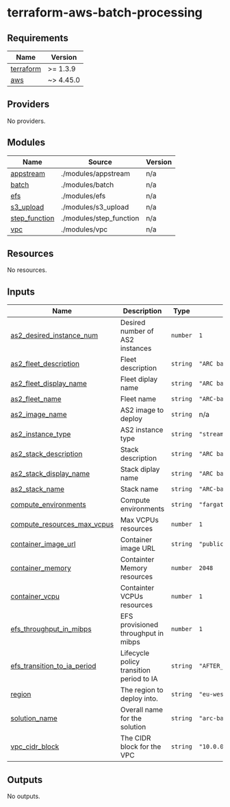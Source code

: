 # terraform-aws-batch-processing
<!-- BEGIN_TF_DOCS -->
## Requirements

| Name | Version |
|------|---------|
| <a name="requirement_terraform"></a> [terraform](#requirement\_terraform) | >= 1.3.9 |
| <a name="requirement_aws"></a> [aws](#requirement\_aws) | ~> 4.45.0 |

## Providers

No providers.

## Modules

| Name | Source | Version |
|------|--------|---------|
| <a name="module_appstream"></a> [appstream](#module\_appstream) | ./modules/appstream | n/a |
| <a name="module_batch"></a> [batch](#module\_batch) | ./modules/batch | n/a |
| <a name="module_efs"></a> [efs](#module\_efs) | ./modules/efs | n/a |
| <a name="module_s3_upload"></a> [s3\_upload](#module\_s3\_upload) | ./modules/s3_upload | n/a |
| <a name="module_step_function"></a> [step\_function](#module\_step\_function) | ./modules/step_function | n/a |
| <a name="module_vpc"></a> [vpc](#module\_vpc) | ./modules/vpc | n/a |

## Resources

No resources.

## Inputs

| Name | Description | Type | Default | Required |
|------|-------------|------|---------|:--------:|
| <a name="input_as2_desired_instance_num"></a> [as2\_desired\_instance\_num](#input\_as2\_desired\_instance\_num) | Desired number of AS2 instances | `number` | `1` | no |
| <a name="input_as2_fleet_description"></a> [as2\_fleet\_description](#input\_as2\_fleet\_description) | Fleet description | `string` | `"ARC batch process fleet"` | no |
| <a name="input_as2_fleet_display_name"></a> [as2\_fleet\_display\_name](#input\_as2\_fleet\_display\_name) | Fleet diplay name | `string` | `"ARC batch process fleet"` | no |
| <a name="input_as2_fleet_name"></a> [as2\_fleet\_name](#input\_as2\_fleet\_name) | Fleet name | `string` | `"ARC-batch-fleet"` | no |
| <a name="input_as2_image_name"></a> [as2\_image\_name](#input\_as2\_image\_name) | AS2 image to deploy | `string` | n/a | yes |
| <a name="input_as2_instance_type"></a> [as2\_instance\_type](#input\_as2\_instance\_type) | AS2 instance type | `string` | `"stream.standard.medium"` | no |
| <a name="input_as2_stack_description"></a> [as2\_stack\_description](#input\_as2\_stack\_description) | Stack description | `string` | `"ARC batch process stack"` | no |
| <a name="input_as2_stack_display_name"></a> [as2\_stack\_display\_name](#input\_as2\_stack\_display\_name) | Stack diplay name | `string` | `"ARC batch process stack"` | no |
| <a name="input_as2_stack_name"></a> [as2\_stack\_name](#input\_as2\_stack\_name) | Stack name | `string` | `"ARC-batch-stack"` | no |
| <a name="input_compute_environments"></a> [compute\_environments](#input\_compute\_environments) | Compute environments | `string` | `"fargate"` | no |
| <a name="input_compute_resources_max_vcpus"></a> [compute\_resources\_max\_vcpus](#input\_compute\_resources\_max\_vcpus) | Max VCPUs resources | `number` | `1` | no |
| <a name="input_container_image_url"></a> [container\_image\_url](#input\_container\_image\_url) | Container image URL | `string` | `"public.ecr.aws/docker/library/busybox:latest"` | no |
| <a name="input_container_memory"></a> [container\_memory](#input\_container\_memory) | Containter Memory resources | `number` | `2048` | no |
| <a name="input_container_vcpu"></a> [container\_vcpu](#input\_container\_vcpu) | Containter VCPUs resources | `number` | `1` | no |
| <a name="input_efs_throughput_in_mibps"></a> [efs\_throughput\_in\_mibps](#input\_efs\_throughput\_in\_mibps) | EFS provisioned throughput in mibps | `number` | `1` | no |
| <a name="input_efs_transition_to_ia_period"></a> [efs\_transition\_to\_ia\_period](#input\_efs\_transition\_to\_ia\_period) | Lifecycle policy transition period to IA | `string` | `"AFTER_7_DAYS"` | no |
| <a name="input_region"></a> [region](#input\_region) | The region to deploy into. | `string` | `"eu-west-2"` | no |
| <a name="input_solution_name"></a> [solution\_name](#input\_solution\_name) | Overall name for the solution | `string` | `"arc-batch"` | no |
| <a name="input_vpc_cidr_block"></a> [vpc\_cidr\_block](#input\_vpc\_cidr\_block) | The CIDR block for the VPC | `string` | `"10.0.0.0/25"` | no |

## Outputs

No outputs.
<!-- END_TF_DOCS -->